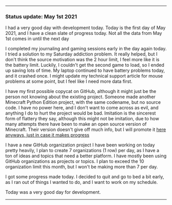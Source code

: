 
***

### Status update: May 1st 2021

I had a very good day with development today. Today is the first day of May 2021, and I have a clean slate of progress today. Not all the data from May 1st comes in until the next day

I completed my journaling and gaming sessions early in the day again today. I tried a solution to my Saturday addiction problem. It really helped, but I don't think the source motivation was the 2 hour limit, I feel more like it is the battery limit. Luckily, I couldn't get the second game to load, so I ended up saving lots of time. My laptop continued to have battery problems today, and it crashed once. I might update my technical support article for mouse problems at some point, but I feel like I need more data first.

I have my first possible copycat on GitHub, although it might just be the person not knowing about the existing project. Someone made another Minecraft Python Edition project, with the same codename, but no source code. I have no power here, and I don't want to come across as evil, and anything I do to hurt the project would be bad. Imitation is the sincerest form of flattery they say, although this might not be imitation, due to how many attempts there have been to make an open source version of Minecraft. Their version doesn't give off much info, but I will promote it [here anyways, just in case it makes progress](https://github.com/RedisKritov/mcpye)

I have a new GitHub organization project I have been working on today pretty heavily, I plan to create 7 organizations (1 row) per day, as I have a ton of ideas and topics that need a better platform. I have mostly been using GitHub organizations as projects or topics. I plan to exceed the 10 organization limit this month, but I won't be making more than 7 per day.

I got some progress made today. I decided to quit and go to bed a bit early, as I ran out of things I wanted to do, and I want to work on my schedule.

Today was a very good day for development.

***


